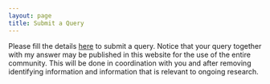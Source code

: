 ```yaml
---
layout: page
title: Submit a Query
---
```


Please fill the details [here](https://forms.gle/iCBe6rToC1cRhvf99) to submit a query.
Notice that your query together with my answer may be published in this website for the use of the entire community. This will be done in coordination with you and after removing identifying information and information that is relevant to ongoing research.
